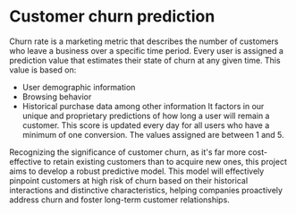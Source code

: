 # Customer churn prediction

Churn rate is a marketing metric that describes the number of customers who leave a business over a specific time period. Every user is assigned a prediction value that estimates their state of churn at any given time. This value is based on:

* User demographic information
* Browsing behavior
* Historical purchase data among other information
It factors in our unique and proprietary predictions of how long a user will remain a customer. This score is updated every day for all users who have a minimum of one conversion. The values assigned are between 1 and 5.

Recognizing the significance of customer churn, as it's far more cost-effective to retain existing customers than to acquire new ones, this project aims to develop a robust predictive model. This model will effectively pinpoint customers at high risk of churn based on their historical interactions and distinctive characteristics, helping companies proactively address churn and foster long-term customer relationships.

